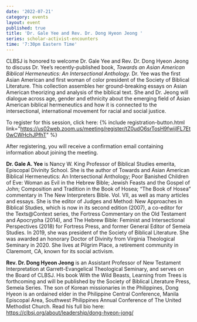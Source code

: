 ```yaml
---
date: '2022-07-21'
category: events
layout: event
published: true
title: 'Dr. Gale Yee and Rev. Dr. Dong Hyeon Jeong '
series: scholar-activist-encounters
time: '7:30pm Eastern Time'
---
```

CLBSJ is honored to welcome Dr. Gale Yee and Rev. Dr. Dong Hyeon Jeong to discuss Dr. Yee’s recently-published book, _Towards an Asian American Biblical Hermeneutics: An Intersectional Anthology._ Dr. Yee was the first Asian American and first woman of color president of the Society of Biblical Literature. This collection assembles her ground-breaking essays on Asian American theorizing and analysis of the biblical text. She and Dr. Jeong will dialogue across age, gender and ethnicity about the emerging field of Asian American biblical hermeneutics and how it is connected to the intersectional, international movement for racial and social justice.

To register for this session, click here: {% include registration-button.html link="https://us02web.zoom.us/meeting/register/tZ0udO6srTosH9fwijlFL7Et0wCWHchJPfhT" %}

After registering, you will receive a confirmation email containing information about joining the meeting.

**Dr. Gale A. Yee** is Nancy W. King Professor of Biblical Studies emerita, Episcopal Divinity School. She is the author of Towards and Asian American Biblical Hermeneutics: An Intersectional Anthology; Poor Banished Children of Eve: Woman as Evil in the Hebrew Bible; Jewish Feasts and the Gospel of John; Composition and Tradition in the Book of Hosea; “The Book of Hosea” commentary in The New Interpreters Bible. Vol. VII, as well as many articles and essays. She is the editor of Judges and Method: New Approaches in Biblical Studies, which is now in its second edition (2007), a co-editor for the Texts@Context series, the Fortress Commentary on the Old Testament and Apocrypha (2014), and The Hebrew Bible: Feminist and Intersectional Perspectives (2018) for Fortress Press, and former General Editor of Semeia Studies. In 2019, she was president of the Society of Biblical Literature. She was awarded an honorary Doctor of Divinity from Virginia Theological Seminary in 2020. She lives at Pilgrim Place, a retirement community in Claremont, CA, known for its social activism.

**Rev. Dr. Dong Hyeon Jeong** is an Assistant Professor of New Testament Interpretation at Garrett-Evangelical Theological Seminary, and serves on the Board of CLBSJ. His book With the Wild Beasts, Learning from Trees is forthcoming and will be published by the Society of Biblical Literature Press, Semeia Series. The son of Korean missionaries in the Philippines, Dong Hyeon is an ordained elder in the Philippine Central Conference, Manila Episcopal Area, Southwest Philippines Annual Conference of The United Methodist Church. Read his full bio here: https://clbsj.org/about/leadership/dong-hyeon-jong/
